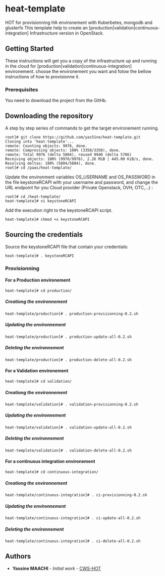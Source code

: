 # heat-template
HOT for provisionning HA environement with Kuberbetes, mongodb and glusterfs
This template help to create an  [production|validation|continuous-integration] Infrastructure version in OpenStack.


## Getting Started

These instructions will get you a copy of the infrastructure up and running in the cloud for [production|validation|continuous-integration] environement. choose the environement you want and folow the bellow instructions of how to provisionne it.


### Prerequisites

You need to download the project from the GitHb.

## Downloading the repository

A step by step series of commands to get the target environement running.

```
root]# git clone https://github.com/yas51ne/heat-template.git
Cloning into 'heat-template'...
remote: Counting objects: 9976, done.
remote: Compressing objects: 100% (3350/3350), done.
remote: Total 9976 (delta 5804), reused 9940 (delta 5786)
Receiving objects: 100% (9976/9976), 2.26 MiB | 445.00 KiB/s, done.
Resolving deltas: 100% (5804/5804), done.
root]# cd /paas/heat-template/
```

Update the environment variables OS_USERNAME and OS_PASSWORD in the file keystoneRCAPI with your username and password, and change the URL endpoint for you Cloud provider (Private Openstack, OVH, OTC,...) :

```
root]# cd /heat-template/
heat-template]# vi keystoneRCAPI
```

Add the execution right to the keystoneRCAPI script.

```
heat-template]# chmod +x keystoneRCAPI
```

## Sourcing the credentials

Source the keystoneRCAPI file that contain your credentials:

```
heat-template]# . keystoneRCAPI
```

### Provisionning
#### For a Production environement
```
heat-template]# cd production/
```
##### Creationg the environnement
```
heat-template/production]# . production-provisionning-0.2.sh
```
##### Updating the environnement
```
heat-template/production]# . production-update-all-0.2.sh
```
##### Deleting the environnement
```
heat-template/production]# . production-delete-all-0.2.sh
```

#### For a Validation environement
```
heat-template]# cd validation/
```
##### Creationg the environnement
```
heat-template/validation]# . validation-provisionning-0.2.sh
```
##### Updating the environnement
```
heat-template/validation]# . validation-update-all-0.2.sh
```
##### Deleting the environnement
```
heat-template/validation]# . validation-delete-all-0.2.sh
```
#### For a continuous integration environement
```
heat-template]# cd continuous-integration/
```
##### Creationg the environnement
```
heat-template/continuous-integration]# . ci-provisionning-0.2.sh
```
##### Updating the environnement
```
heat-template/continuous-integration]# . ci-update-all-0.2.sh
```
##### Deleting the environnement
```
heat-template/continuous-integration]# . ci-delete-all-0.2.sh
```

## Authors

* **Yassine MAACHI** - *Initial work* - [CWS-HOT](https://github.com/yas51ne/otc-hot-templates)
